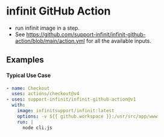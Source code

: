# infinit GitHub Action

- run infinit image in a step.
- See https://github.com/support-infinit/infinit-github-action/blob/main/action.yml for all the available inputs.

## Examples

#### Typical Use Case

```yaml
- name: Checkout 
  uses: actions/checkout@v4
- uses: support-infinit/infinit-github-action@v1
  with:
    image: infinitsupport/infinit:latest
    options: -v ${{ github.workspace }}:/usr/src/app/www
    run: |
      node cli.js
```
